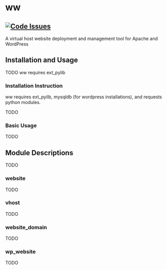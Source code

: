 # ww
[![Code Issues](https://www.quantifiedcode.com/api/v1/project/5e43e90cc7344452b49c16c19666789f/badge.svg)](https://www.quantifiedcode.com/app/project/5e43e90cc7344452b49c16c19666789f)
---
A virtual host website deployment and management tool for Apache and WordPress
## Installation and Usage
TODO
ww requires ext_pylib
### Installation Instruction
ww requires ext_pylib, mysqldb (for wordpress installations), and requests python modules.

TODO
### Basic Usage
TODO
## Module Descriptions
TODO
### website
TODO
### vhost
TODO
### website_domain
TODO
### wp_website
TODO
